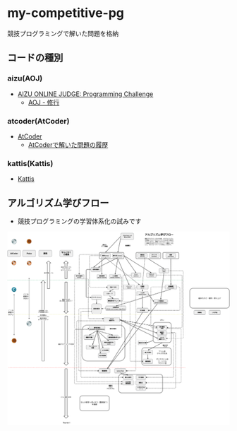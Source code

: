 # my-competitive-pg

競技プログラミングで解いた問題を格納

## コードの種別

### aizu(AOJ)

* [AIZU ONLINE JUDGE: Programming Challenge](http://judge.u-aizu.ac.jp/onlinejudge/)
    * [AOJ - 修行](http://shugyo.hadrori.jp/aoj?user_id=hiroyuking)

### atcoder(AtCoder)

* [AtCoder](https://atcoder.jp/)
    * [AtCoderで解いた問題の履歴](http://beta.kenkoooo.com/atcoder/?user=hiroyuking)

### kattis(Kattis)

* [Kattis](https://open.kattis.com/)

## アルゴリズム学びフロー

* 競技プログラミングの学習体系化の試みです

![algorithm-diagram](https://github.com/Hiroyuki-Nagata/my-competitive-pg/blob/master/Untitled%20Diagram.png)

